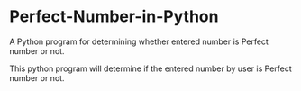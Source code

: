 # Perfect-Number-in-Python
A Python program for determining whether entered number is Perfect number or not.

This python program will determine if the entered number by user is Perfect number or not.
